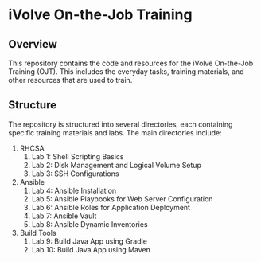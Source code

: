 # iVolve On-the-Job Training

## Overview
This repository contains the code and resources for the iVolve On-the-Job Training (OJT). This includes the everyday tasks, training materials, and other resources that are used to train.

## Structure
The repository is structured into several directories, each containing specific training materials and labs. The main directories include:

1. RHCSA
    1. Lab 1: Shell Scripting Basics
    2. Lab 2: Disk Management and Logical Volume Setup
    3. Lab 3: SSH Configurations
2. Ansible
    1. Lab 4: Ansible Installation
    2. Lab 5: Ansible Playbooks for Web Server Configuration
    3. Lab 6: Ansible Roles for Application Deployment
    4. Lab 7: Ansible Vault
    5. Lab 8: Ansible Dynamic Inventories
3. Build Tools
    1. Lab 9: Build Java App using Gradle
    2. Lab 10: Build Java App using Maven